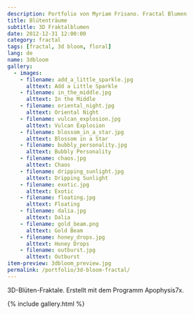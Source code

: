 ```yaml
---
description: Portfolio von Myriam Frisano. Fractal Blumen
title: Blütenträume
subtitle: 3D Fraktalblumen
date: 2012-12-31 12:00:00
category: fractal
tags: [fractal, 3d bloom, floral]
lang: de
name: 3dbloom
gallery:
  - images:
    - filename: add_a_little_sparkle.jpg
      alttext: Add a Little Sparkle
    - filename: in_the_middle.jpg
      alttext: In the Middle
    - filename: oriental_night.jpg
      alttext: Oriental Night
    - filename: vulcan_explosion.jpg
      alttext: Vulcan Explosion
    - filename: blossom_in_a_star.jpg
      alttext: Blossom in a Star
    - filename: bubbly_personality.jpg
      alttext: Bubbly Personality
    - filename: chaos.jpg
      alttext: Chaos
    - filename: dripping_sunlight.jpg
      alttext: Dripping Sunlight
    - filename: exotic.jpg
      alttext: Exotic
    - filename: floating.jpg
      alttext: Floating
    - filename: dalia.jpg
      alttext: Dalia
    - filename: gold_beam.png
      alttext: Gold Beam
    - filename: honey_drops.jpg
      alttext: Honey Drops
    - filename: outburst.jpg
      alttext: Outburst
item-preview: 3dbloom_preview.jpg
permalink: /portfolio/3d-bloom-fractal/
---
```

3D-Blüten-Fraktale. Erstellt mit dem Programm Apophysis7x.

{% include gallery.html %}
